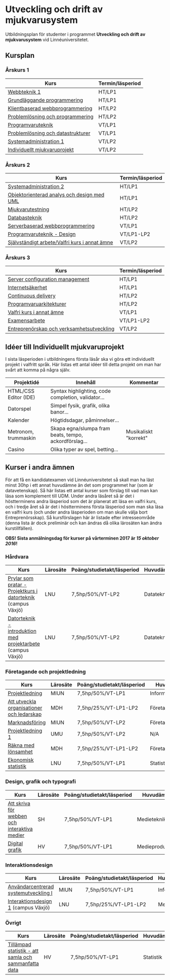 # Utveckling och drift av mjukvarusystem

Utbildningsplan för studenter i programmet **Utveckling och drift av mjukvarusystem** vid Linnéuniversitetet.

## Kursplan

### Årskurs 1

|Kurs                                                      |Termin/läsperiod   |
|----------------------------------------------------------|-------------------|
|[Webbteknik 1]()                                          |HT/LP1             |
|[Grundläggande programmering]()                           |HT/LP1             |
|[Klientbaserad webbprogrammering]()                       |HT/LP2             |
|[Problemlösning och programmering]()                      |HT/LP2             |
|[Programvaruteknik]()                                     |VT/LP1             |
|[Problemlösning och datastrukturer]()                     |VT/LP1             |
|[Systemadministration 1]()                                |VT/LP2             |
|[Individuellt mjukvaruprojekt]()                          |VT/LP2             |

### Årskurs 2

|Kurs                                                      |Termin/läsperiod   |
|----------------------------------------------------------|-------------------|
|[Systemadministration 2]()                                |HT/LP1             |
|[Objektorienterad analys och design med UML]()            |HT/LP1             |
|[Mjukvarutestning]()                                      |HT/LP2             |
|[Databasteknik]()                                         |HT/LP2             |
|[Serverbaserad webbprogrammering]()                       |VT/LP1             |
|[Programvaruteknik - Design]()                            |VT/LP1-LP2         |
|[Självständigt arbete/Valfri kurs i annat ämne]()         |VT/LP2             |

### Årskurs 3

|Kurs                                                      |Termin/läsperiod   |
|----------------------------------------------------------|-------------------|
|[Server configuration management]()                       |HT/LP1             |
|[Internetsäkerhet]()                                      |HT/LP1             |
|[Continuous delivery]()                                   |HT/LP2             |
|[Programvaruarkitekturer]()                               |HT/LP2             |
|[Valfri kurs i annat ämne]()                              |VT/LP1             |
|[Examensarbete]()                                         |VT/LP1-LP2         |
|[Entreprenörskap och verksamhetsutveckling](http://lnu.se/utbildning/kurser/1FE053) |VT/LP2             |

## Idéer till Individuellt mjukvaruprojekt

I sista läsperioden i utbildningens första läsår ska vi göra ett individuellt projekt i valfritt språk.
Här listas ett antal idéer till detta projekt om man har svårt att komma på några själv.

|Projektidé                     |Innehåll                                              |Kommentar             |
|-------------------------------|------------------------------------------------------|----------------------|
|HTML/CSS Editor (IDE)          |Syntax highlighting, code completion, validator...    |                      |
|Datorspel                      |Simpel fysik, grafik, olika banor...                  |                      |
|Kalender                       |Högtidsdagar, påminnelser...                          |                      |
|Metronom, trummaskin           |Skapa egna/slumpa fram beats, tempo, ackordförslag... |Musikaliskt "korrekt" |
|Casino                         |Olika typer av spel, betting...                       |                      |

## Kurser i andra ämnen

För att få en kandidatexamen vid Linnéuniversitetet så skall man ha läst minst 30hp i ett annat huvudämne än
det som programmet har (som är datavetenskap). Så här listas ett antal kurser som förslag till vad man kan läsa
som komplement till UDM. Under andra läsåret så är det i höstterminens andra läsperiod som det är planerat att
läsa en valfri kurs, och i tredje året så är det i höstterminens första läsperiod som man ska läsa en valfri 
kurs (och under andra läsperioden om man skulle välja bort Entreprenörsskap). Så kursförslagen här är listade
efter intresseområde (denna lista är dock preliminär och kan ändras då olika lärosäten kan ändra kurstillfällen).

**OBS! Sista anmälningsdag för kurser på vårterminen 2017 är _15 oktober 2016_!**

### Hårdvara

|Kurs                                                  |Lärosäte |Poäng/studietakt/läsperiod |Huvudämne       |
|------------------------------------------------------|---------|---------------------------|----------------|
|[Prylar som pratar - Projektkurs i datorteknik](http://lnu.se/utbildning/kurser/1DT206) (campus Växjö) | LNU | 7,5hp/50%/VT-LP2 | Datateknik |
|[Datorteknik - introduktion med projektarbete](http://lnu.se/utbildning/kurser/1DT100) (campus Växjö) | LNU | 7,5hp/50%/VT-LP2 | Datateknik |

### Företagande och projektledning

|Kurs                                                  |Lärosäte |Poäng/studietakt/läsperiod |Huvudämne       |
|------------------------------------------------------|---------|---------------------------|----------------|
|[Projektledning](http://www.miun.se/utbildning/kurser/data-och-it/informatik/informatik-gr-a-projektledning-75-hp/om-kursen?term=ht2016-vt2017) | MIUN | 7,5hp/50%/VT-LP1 | Informatik |
|[Att utveckla organisationer och ledarskap](http://www.mdh.se/utbildning/kurser?kod=FOA113&l=sv_SE) | MDH | 7,5hp/25%/VT-LP1-LP2 | Företagsekonomi |
|[Marknadsföring](http://www.miun.se/utbildning/kurser/ekonomi-juridik-samhalle-och-turism/foretagsekonomi/foretagsekonomi-gr-a-marknadsforing-75-hp/om-kursen?term=ht2016-vt2017) | MIUN | 7,5hp/50%/VT-LP2 | Företagsekonomi |
|[Projektledning 1](http://www.umu.se/utbildning/program-kurser/kurs/?code=5%D6%C4009) | UMU | 7,5hp/50%/VT-LP2 | N/A |
|[Räkna med lönsamhet](http://www.mdh.se/utbildning/kurser?kod=FOA102&l=sv_SE) | MDH | 7,5hp/25%/VT-LP1-LP2 | Företagsekonomi |
|[Ekonomisk statistik](http://lnu.se/utbildning/kurser/1ST903) | LNU | 7,5hp/50%/VT-LP1 | Statistik |

### Design, grafik och typografi

|Kurs                                                  |Lärosäte |Poäng/studietakt/läsperiod |Huvudämne       |
|------------------------------------------------------|---------|---------------------------|----------------|
|[Att skriva för webben och interaktiva medier](http://www.sh.se/p3/ext/content.nsf/aget?openagent&key=sh_course_page_1081ME) | SH | 7,5hp/50%/VT-LP1 | Medieteknik |
|[Digital grafik](http://www.hv.se/sv/utbildning/kurser?course=15506&event=20664) | HV | 7,5hp/50%/VT-LP1 | Medieproduktion |

### Interaktionsdesign

|Kurs                                                  |Lärosäte |Poäng/studietakt/läsperiod |Huvudämne       |
|------------------------------------------------------|---------|---------------------------|----------------|
|[Användarcentrerad systemutveckling I](http://www.miun.se/utbildning/kurser/data-och-it/informatik/informatik-gr-a-anvandarcentrerad-systemutveckling-i-75-hp/om-kursen?term=ht2016-vt2017) | MIUN | 7,5hp/50%/VT-LP1 | Informatik |
|[Interaktionsdesign 1](http://lnu.se/utbildning/kurser/1ME331) (campus Växjö) | LNU | 7,5hp/25%/VT-LP1-LP2 | Medieteknik |

### Övrigt

|Kurs                                                  |Lärosäte |Poäng/studietakt/läsperiod |Huvudämne       |
|------------------------------------------------------|---------|---------------------------|----------------|
|[Tillämpad statistik - att samla och sammanfatta data](http://www.hv.se/sv/utbildning/kurser?course=15487&event=20645) | HV | 7,5hp/50%/VT-LP1 | Statistik |

